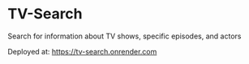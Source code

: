 # TV-Search
Search for information about TV shows, specific episodes, and actors

Deployed at:
https://tv-search.onrender.com
